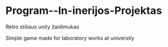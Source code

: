 # Program--In-inerijos-Projektas
Retro stiliaus unity žaidimukas

Simple game made for laboratory works at university
